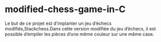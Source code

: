 # modified-chess-game-in-C
Le but de ce projet est d’implanter un jeu d’échecs modifiés,Stackchess.Dans cette version modifiée du jeu d’échecs, il est possible d’empiler les pièces d’une même couleur sur une même case. 
